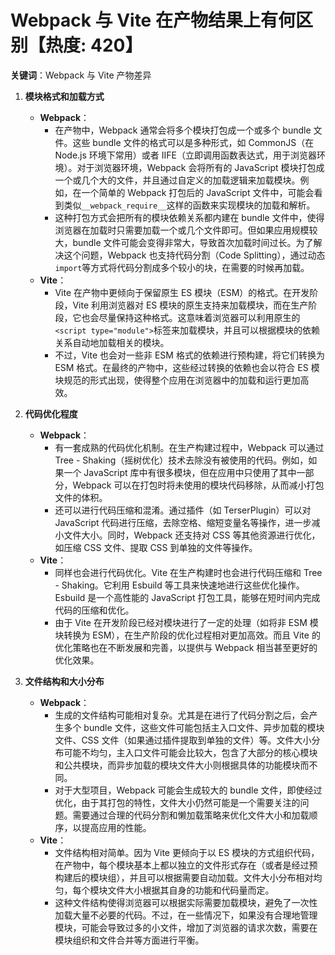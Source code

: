# Webpack 与 Vite 在产物结果上有何区别【热度: 420】

**关键词**：Webpack 与 Vite 产物差异

1. **模块格式和加载方式**

   - **Webpack**：
     - 在产物中，Webpack 通常会将多个模块打包成一个或多个 bundle 文件。这些 bundle 文件的格式可以是多种形式，如 CommonJS（在 Node.js 环境下常用）或者 IIFE（立即调用函数表达式，用于浏览器环境）。对于浏览器环境，Webpack 会将所有的 JavaScript 模块打包成一个或几个大的文件，并且通过自定义的加载逻辑来加载模块。例如，在一个简单的 Webpack 打包后的 JavaScript 文件中，可能会看到类似`__webpack_require__`这样的函数来实现模块的加载和解析。
     - 这种打包方式会把所有的模块依赖关系都内建在 bundle 文件中，使得浏览器在加载时只需要加载一个或几个文件即可。但如果应用规模较大，bundle 文件可能会变得非常大，导致首次加载时间过长。为了解决这个问题，Webpack 也支持代码分割（Code Splitting），通过动态`import`等方式将代码分割成多个较小的块，在需要的时候再加载。
   - **Vite**：
     - Vite 在产物中更倾向于保留原生 ES 模块（ESM）的格式。在开发阶段，Vite 利用浏览器对 ES 模块的原生支持来加载模块，而在生产阶段，它也会尽量保持这种格式。这意味着浏览器可以利用原生的`<script type="module">`标签来加载模块，并且可以根据模块的依赖关系自动地加载相关的模块。
     - 不过，Vite 也会对一些非 ESM 格式的依赖进行预构建，将它们转换为 ESM 格式。在最终的产物中，这些经过转换的依赖也会以符合 ES 模块规范的形式出现，使得整个应用在浏览器中的加载和运行更加高效。

2. **代码优化程度**

   - **Webpack**：
     - 有一套成熟的代码优化机制。在生产构建过程中，Webpack 可以通过 Tree - Shaking（摇树优化）技术去除没有被使用的代码。例如，如果一个 JavaScript 库中有很多模块，但在应用中只使用了其中一部分，Webpack 可以在打包时将未使用的模块代码移除，从而减小打包文件的体积。
     - 还可以进行代码压缩和混淆。通过插件（如 TerserPlugin）可以对 JavaScript 代码进行压缩，去除空格、缩短变量名等操作，进一步减小文件大小。同时，Webpack 还支持对 CSS 等其他资源进行优化，如压缩 CSS 文件、提取 CSS 到单独的文件等操作。
   - **Vite**：
     - 同样也会进行代码优化。Vite 在生产构建时也会进行代码压缩和 Tree - Shaking。它利用 Esbuild 等工具来快速地进行这些优化操作。Esbuild 是一个高性能的 JavaScript 打包工具，能够在短时间内完成代码的压缩和优化。
     - 由于 Vite 在开发阶段已经对模块进行了一定的处理（如将非 ESM 模块转换为 ESM），在生产阶段的优化过程相对更加高效。而且 Vite 的优化策略也在不断发展和完善，以提供与 Webpack 相当甚至更好的优化效果。

3. **文件结构和大小分布**
   - **Webpack**：
     - 生成的文件结构可能相对复杂。尤其是在进行了代码分割之后，会产生多个 bundle 文件，这些文件可能包括主入口文件、异步加载的模块文件、CSS 文件（如果通过插件提取到单独的文件）等。文件大小分布可能不均匀，主入口文件可能会比较大，包含了大部分的核心模块和公共模块，而异步加载的模块文件大小则根据具体的功能模块而不同。
     - 对于大型项目，Webpack 可能会生成较大的 bundle 文件，即使经过优化，由于其打包的特性，文件大小仍然可能是一个需要关注的问题。需要通过合理的代码分割和懒加载策略来优化文件大小和加载顺序，以提高应用的性能。
   - **Vite**：
     - 文件结构相对简单。因为 Vite 更倾向于以 ES 模块的方式组织代码，在产物中，每个模块基本上都以独立的文件形式存在（或者是经过预构建后的模块组），并且可以根据需要自动加载。文件大小分布相对均匀，每个模块文件大小根据其自身的功能和代码量而定。
     - 这种文件结构使得浏览器可以根据实际需要加载模块，避免了一次性加载大量不必要的代码。不过，在一些情况下，如果没有合理地管理模块，可能会导致过多的小文件，增加了浏览器的请求次数，需要在模块组织和文件合并等方面进行平衡。